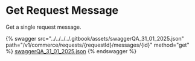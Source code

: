 # Get Request Message

Get a single request message.

{% swagger src="../../../../.gitbook/assets/swaggerQA_31_01_2025.json" path="/v1/commerce/requests/{requestId}/messages/{id}" method="get" %}
[swaggerQA_31_01_2025.json](../../../../.gitbook/assets/swaggerQA_31_01_2025.json)
{% endswagger %}
